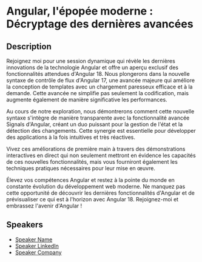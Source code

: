 # Angular, l'épopée moderne : Décryptage des dernières avancées

## Description

Rejoignez moi pour une session dynamique qui révèle les dernières innovations de la technologie Angular et offre un aperçu exclusif des fonctionnalités attendues d'Angular 18. Nous plongerons dans la nouvelle syntaxe de contrôle de flux d'Angular 17, une avancée majeure qui améliore la conception de templates avec un chargement paresseux efficace et à la demande. Cette avancée ne simplifie pas seulement la codification, mais augmente également de manière significative les performances.

Au cours de notre exploration, nous démontrerons comment cette nouvelle syntaxe s'intègre de manière transparente avec la fonctionnalité avancée Signals d'Angular, créant un duo puissant pour la gestion de l'état et la détection des changements. Cette synergie est essentielle pour développer des applications à la fois intuitives et très réactives.

Vivez ces améliorations de première main à travers des démonstrations interactives en direct qui non seulement mettront en évidence les capacités de ces nouvelles fonctionnalités, mais vous fourniront également les techniques pratiques nécessaires pour leur mise en œuvre.

Élevez vos compétences Angular et restez à la pointe du monde en constante évolution du développement web moderne. Ne manquez pas cette opportunité de découvrir les dernières fonctionnalités d'Angular et de prévisualiser ce qui est à l'horizon avec Angular 18. Rejoignez-moi et embrassez l'avenir d'Angular !

## Speakers

- [Speaker Name](https://x.com/speaker_x_handle)
- [Speaker LinkedIn](https://linkedin.com/in/speaker_linkedin_handle)
- [Speaker Company](https://speaker_company_url)
